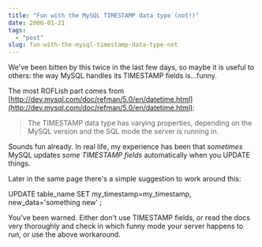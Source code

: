 ```yaml
---
title: "Fun with the MySQL TIMESTAMP data type (not!)"
date: 2006-01-21
tags: 
  - "post"
slug: fun-with-the-mysql-timestamp-data-type-not
---
```


We've been bitten by this twice in the last few days, so maybe it is useful to others: the way MySQL handles its TIMESTAMP fields is...funny.

The most ROFLish part comes from [http://dev.mysql.com/doc/refman/5.0/en/datetime.html](http://dev.mysql.com/doc/refman/5.0/en/datetime.html):

> The TIMESTAMP data type has varying properties, depending on the MySQL version and the SQL mode the server is running in.

Sounds fun already. In real life, my experience has been that _sometimes_ MySQL updates _some TIMESTAMP fields_ automatically when you UPDATE things.

Later in the same page there's a simple suggestion to work around this:

UPDATE table\_name SET my\_timestamp=my\_timestamp, new\_data='something new' ;

You've been warned. Either don't use TIMESTAMP fields, or read the docs very thoroughly and check in which funny mode your server happens to run, or use the above workaround.
